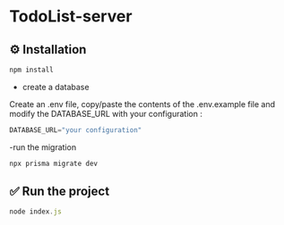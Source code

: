 # TodoList-server
 

## ⚙️ Installation

```javascript
npm install
```

- create a database

Create an .env file, copy/paste the contents of the .env.example file and modify the DATABASE_URL with your configuration :

```javascript
DATABASE_URL="your configuration"
```

 -run the migration

```javascript
npx prisma migrate dev
```

## ✅ Run the project

```javascript
node index.js
```
